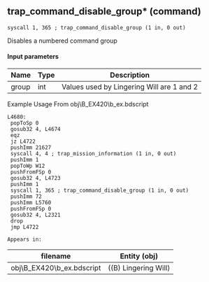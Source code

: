 ## trap_command_disable_group* (command)

`syscall 1, 365 ; trap_command_disable_group (1 in, 0 out)`

Disables a numbered command group

#### Input parameters
| Name | Type | Description
|------|------|------------
| group   | int   | Values used by Lingering Will are 1 and 2


Example Usage From obj\B_EX420\b_ex.bdscript
```plaintext
L4680:
 popToSp 0
 gosub32 4, L4674
 eqz 
 jz L4722
 pushImm 21627
 syscall 4, 4 ; trap_mission_information (1 in, 0 out)
 pushImm 1
 popToWp W12
 pushFromFSp 0
 gosub32 4, L4723
 pushImm 1
 syscall 1, 365 ; trap_command_disable_group (1 in, 0 out)
 pushImm 72
 pushImm L5760
 pushFromFSp 0
 gosub32 4, L2321
 drop 
 jmp L4722
```





	Appears in:
| filename | Entity (obj)
|----------|-------------
| obj\B_EX420\b_ex.bdscript       | ((B) Lingering Will)          



